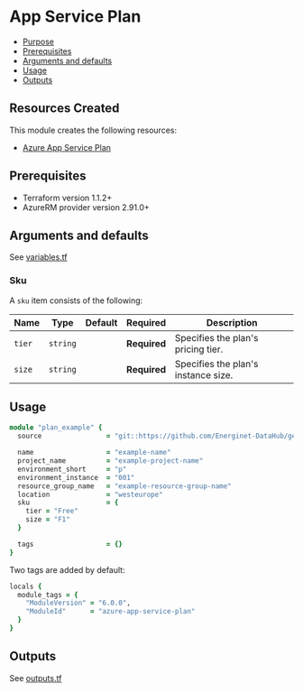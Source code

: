 # App Service Plan

- [Purpose](#purpose)
- [Prerequisites](#prerequisites)
- [Arguments and defaults](#arguments-and-defaults)
- [Usage](#usage)
- [Outputs](#outputs)

## Resources Created

This module creates the following resources:

- [Azure App Service Plan](https://registry.terraform.io/providers/hashicorp/azurerm/latest/docs/resources/app_service_plan)

## Prerequisites

- Terraform version 1.1.2+
- AzureRM provider version 2.91.0+

## Arguments and defaults

See [variables.tf](./variables.tf)

### Sku

A `sku` item consists of the following:

| Name | Type | Default | Required | Description |
|-|-|-|-|-|
| `tier` | `string` | | **Required** | Specifies the plan's pricing tier. |
| `size` | `string` | | **Required** | Specifies the plan's instance size. |

## Usage

```ruby
module "plan_example" {
  source                = "git::https://github.com/Energinet-DataHub/geh-terraform-modules.git//azure/app-service-plan?ref=6.0.0"

  name                  = "example-name"
  project_name          = "example-project-name"
  environment_short     = "p"
  environment_instance  = "001"
  resource_group_name   = "example-resource-group-name"
  location              = "westeurope"
  sku                   = {
    tier = "Free"
    size = "F1"
  }

  tags                  = {}
}
```

Two tags are added by default:

```ruby
locals {
  module_tags = {
    "ModuleVersion" = "6.0.0",
    "ModuleId"      = "azure-app-service-plan"
  }
}
```

## Outputs

See [outputs.tf](./outputs.tf)
